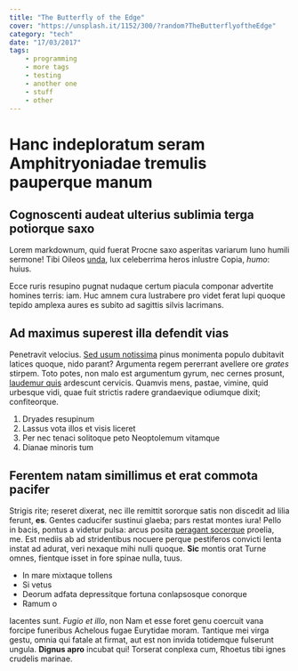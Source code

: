 ```yaml
---
title: "The Butterfly of the Edge"
cover: "https://unsplash.it/1152/300/?random?TheButterflyoftheEdge"
category: "tech"
date: "17/03/2017"
tags:
    - programming
    - more tags
    - testing
    - another one
    - stuff
    - other
---
```

# Hanc indeploratum seram Amphitryoniadae tremulis pauperque manum

## Cognoscenti audeat ulterius sublimia terga potiorque saxo

Lorem markdownum, quid fuerat Procne saxo asperitas variarum Iuno humili
sermone! Tibi Oileos [unda](http://nuncet.org/hic-gens.php), lux celeberrima
heros inlustre Copia, *humo*: huius.

Ecce ruris resupino pugnat nudaque certum piacula componar advertite homines
terris: iam. Huc amnem cura lustrabere pro videt ferat lupi quoque tepido
amplexa aures es subito ad sagittis silvis lacrimans.

## Ad maximus superest illa defendit vias

Penetravit velocius. [Sed usum notissima](http://quamlaevum.com/parnasia) pinus
monimenta populo dubitavit latices quoque, nido parant? Argumenta regem
pererrant avellere ore *grates* stirpem. Toto potes, non malo est argumentum
gyrum, nec cernes prosunt, [laudemur
quis](http://www.ipse-in.org/meritosenis.html) ardescunt cervicis. Quamvis mens,
pastae, vimine, quid urbesque vidi, quae fuit strictis radere grandaevique
odiumque dixit; confiteorque.

1. Dryades resupinum
2. Lassus vota illos et visis liceret
3. Per nec tenaci solitoque peto Neoptolemum vitamque
4. Dianae minoris tum

## Ferentem natam simillimus et erat commota pacifer

Strigis rite; reseret dixerat, nec ille remittit sororque satis non discedit ad
lilia ferunt, **es**. Gentes caducifer sustinui glaeba; pars restat montes iura!
Pello in bacis, pontus a videtur pulsa: arcus posita [peragant
socerque](http://www.luctoret.net/gerescitis.aspx) proelia, me. Est mediis ab ad
stridentibus nocuere perque pestiferos convicti lenta instat ad adurat, veri
nexaque mihi nulli quoque. **Sic** montis orat Turne omnes, fientque isset in
fore spinae nulla, tuus.

- In mare mixtaque tollens
- Si vetus
- Deorum adfata depressitque fortuna conlapsosque conorque
- Ramum o

Iacentes sunt. *Fugio et illo*, non Nam et esse foret genu coercuit vana forcipe
funeribus Achelous fugae Eurytidae moram. Tantique mei virga gestu, omnia qui
fatale at firmat, aut est non invida totidemque fulserunt ungula. **Dignus
apro** incubat qui! Torserat conplexa cum, Rhoetus tibi ignes crudelis marinae.